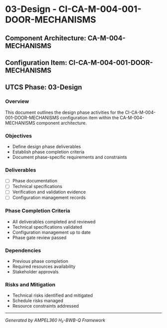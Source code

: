 # 03-Design - CI-CA-M-004-001-DOOR-MECHANISMS

## Component Architecture: CA-M-004-MECHANISMS
## Configuration Item: CI-CA-M-004-001-DOOR-MECHANISMS
## UTCS Phase: 03-Design

### Overview
This document outlines the design phase activities for the CI-CA-M-004-001-DOOR-MECHANISMS configuration item within the CA-M-004-MECHANISMS component architecture.

### Objectives
- Define design phase deliverables
- Establish phase completion criteria
- Document phase-specific requirements and constraints

### Deliverables
- [ ] Phase documentation
- [ ] Technical specifications
- [ ] Verification and validation evidence
- [ ] Configuration management records

### Phase Completion Criteria
- All deliverables completed and reviewed
- Technical specifications validated
- Configuration management up to date
- Phase gate review passed

### Dependencies
- Previous phase completion
- Required resources availability
- Stakeholder approvals

### Risks and Mitigation
- Technical risks identified and mitigated
- Schedule risks managed
- Resource constraints addressed

---
*Generated by AMPEL360 H₂-BWB-Q Framework*
